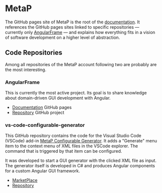 # MetaP

The GitHub pages site of MetaP is the root of the [documentation](https://metap.github.io). It references the GitHub pages sites linked to specific repositories — currently only [AngularFrame](https://metap.github.io/AngularFrame) — and explains how everything fits in a vision of software development on a higher level of abstraction.

## Code Repositories
Among all repositories of the MetaP account following two are probably are the most interesting.

### AngularFrame
This is currently the most active project. Its goal is to share knowledge about domain-driven GUI development with Angular.
- [Documentation](https://metap.github.io/AngularFrame) GitHub pages
- [Repository](https://github.com/MetaP/AngularFrame) GitHub project  

### vs-code-configurable-generator
This GitHub repository contains the code for the Visual Studio Code (VSCode) add-in [MetaP Configurable Generator](https://marketplace.visualstudio.com/items?itemName=metap.configurable-generator). It adds a "Generate" menu item to the context menu of XML files in the VSCode explorer. The command that is triggered by that item can be configured.

It was developed to start a GUI generator with the clicked XML file as input. The generator itself is developed in C# and produces Angular components for a custom Angular GUI framework.

- [MarketPlace](https://marketplace.visualstudio.com/items?itemName=metap.configurable-generator)
- [Repository](https://github.com/MetaP/vscode-configurable-generator)
